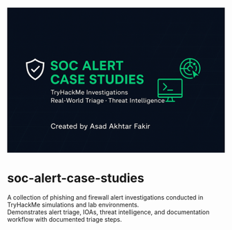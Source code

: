 ![SOC Alert Banner](./SOCBANNER.png)
# soc-alert-case-studies

A collection of phishing and firewall alert investigations conducted in TryHackMe simulations and lab environments.  
Demonstrates alert triage, IOAs, threat intelligence, and documentation workflow with documented triage steps.
